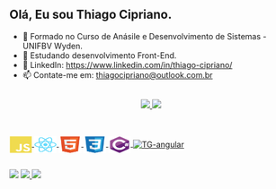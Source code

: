 ## Olá, Eu sou Thiago Cipriano. ##

- 🔭 Formado no Curso de Anásile e Desenvolvimento de Sistemas - UNIFBV Wyden.
- 🌱 Estudando desenvolvimento Front-End.
- 🔸 LinkedIn: https://www.linkedin.com/in/thiago-cipriano/
- 📫 Contate-me em: thiagocipriano@outlook.com.br

##

<div align="center">
  <a href="https://github.com/Thiago-Cipriano">
  <img height="180em" src="https://github-readme-stats.vercel.app/api?username=Thiago-Cipriano&show_icons=true&theme=dracula&include_all_commits=true&count_private=true"/>
  <img height="180em" src="https://github-readme-stats.vercel.app/api/top-langs/?username=Thiago-Cipriano&layout=compact&langs_count=7&theme=dracula"/>
</div>

##

<div style="display: inline_block"><br>
  <img align="center" alt="Rafa-Js" height="30" width="40" src="https://raw.githubusercontent.com/devicons/devicon/master/icons/javascript/javascript-plain.svg">
  <img align="center" alt="Rafa-React" height="30" width="40" src="https://raw.githubusercontent.com/devicons/devicon/master/icons/react/react-original.svg">
  <img align="center" alt="Rafa-HTML" height="30" width="40" src="https://raw.githubusercontent.com/devicons/devicon/master/icons/html5/html5-original.svg">
  <img align="center" alt="Rafa-CSS" height="30" width="40" src="https://raw.githubusercontent.com/devicons/devicon/master/icons/css3/css3-original.svg">
  <img align="center" alt="Rafa-Csharp" height="30" width="40" src="https://raw.githubusercontent.com/devicons/devicon/master/icons/csharp/csharp-original.svg">
  <img align="center" alt="TG-angular" height="30" width="40" src="https://raw.githubusercontent.com/devicons/devicon/icons/angularjs/angularjs-original.svg">
 </div>
 
 ##
 
 <div> 
  <a href="https://instagram.com/euthiagocipriano" target="_blank"><img src="https://img.shields.io/badge/-Instagram-%23E4405F?style=for-the-badge&logo=instagram&logoColor=white" target="_blank"></a>
  <a href="mailto:thiagocipriano@outlook.com.br"><img src=https://img.shields.io/badge/Microsoft_Outlook-0078D4?style=for-the-badge&logo=microsoft-outlook&logoColor=white>
  <a href="https://www.linkedin.com/in/thiago-cipriano/" target="_blank"><img src="https://img.shields.io/badge/-LinkedIn-%230077B5?style=for-the-badge&logo=linkedin&logoColor=white" target="_blank"></a> 
  
  ##
  ##
